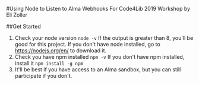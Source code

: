 #Using Node to Listen to Alma Webhooks
For Code4Lib 2019 Workshop by Eli Zoller

##Get Started
1. Check your node version
`node -v`
If the output is greater than 8, you'll be good for this project.
If you don't have node installed, go to https://nodejs.org/en/ to download it.
2. Check you have npm installed
`npm -v`
If you don't have npm installed, install it `npm install -g npm`
3. It'll be best if you have access to an Alma sandbox, but you can still participate if you don't.



